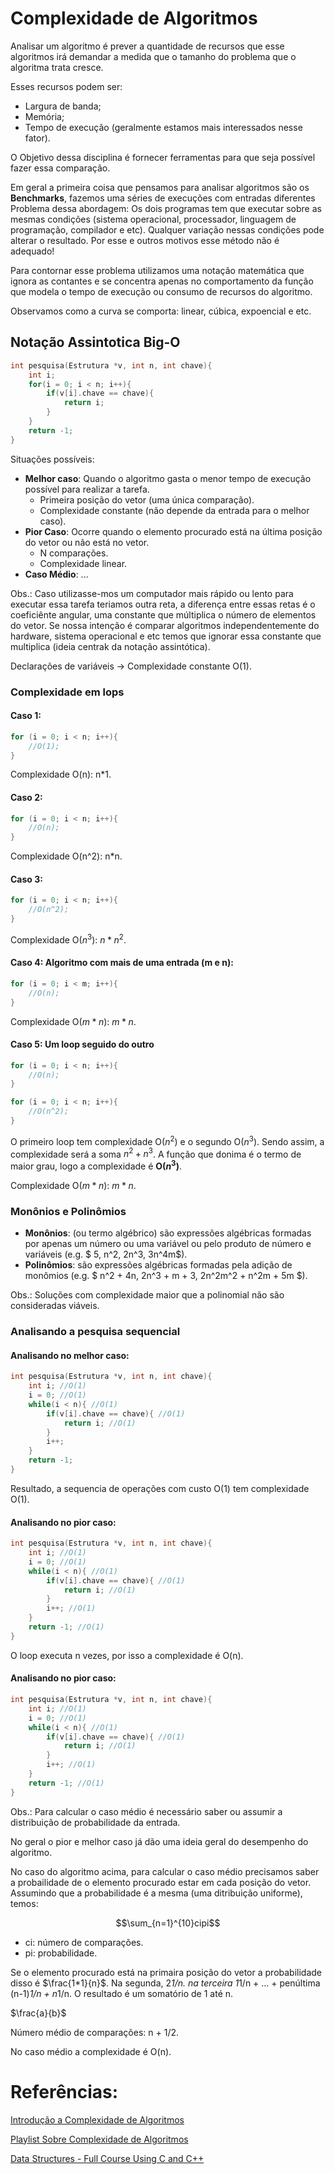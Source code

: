 # Complexidade de Algoritmos

Analisar um algoritmo é prever a quantidade de recursos que esse algoritmos irá demandar a medida que o tamanho do problema que o algoritma trata cresce.

Esses recursos podem ser:
- Largura de banda;
- Memória;
- Tempo de execução (geralmente estamos mais interessados nesse fator).

O Objetivo dessa disciplina é fornecer ferramentas para que seja possível fazer essa comparação.

Em geral a primeira coisa que pensamos para analisar algoritmos são os **Benchmarks**, fazemos uma séries de execuções com entradas diferentes Problema dessa abordagem: Os dois programas tem que executar sobre as mesmas condições (sistema operacional, processador, linguagem de programação, compilador e etc). Qualquer variação nessas condições pode alterar o resultado. Por esse e outros motivos esse método não é adequado!

Para contornar esse problema utilizamos uma notação matemática que ignora as contantes e se concentra apenas no comportamento da função que modela o tempo de execução ou consumo de recursos do algoritmo.

Observamos como a curva se comporta: linear, cúbica, expoencial e etc.

## Notação Assintotica Big-O

```cpp
int pesquisa(Estrutura *v, int n, int chave){
    int i;
    for(i = 0; i < n; i++){
        if(v[i].chave == chave){
            return i;
        }
    }
    return -1;
}
```

Situações possíveis:
- **Melhor caso**: Quando o algoritmo gasta o menor tempo de execução possível para realizar a tarefa.
    - Primeira posição do vetor (uma única comparação).
    - Complexidade constante (não depende da entrada para o melhor caso).
- **Pior Caso**: Ocorre quando o elemento procurado está na última posição do vetor ou não está no vetor.
    - N comparações.
    - Complexidade linear.
- **Caso Médio**: ...

Obs.: Caso utilizasse-mos um computador mais rápido ou lento para executar essa tarefa teriamos outra reta, a diferença entre essas retas é o coeficiênte angular, uma constante que múltiplica o número de elementos do vetor. Se nossa intenção é comparar algoritmos independentemente do hardware, sistema operacional e etc temos que ignorar essa constante que multiplica (ideia centrak da notação assintótica).

Declarações de variáveis -> Complexidade constante O(1).

### Complexidade em lops

#### Caso 1:

```cpp
for (i = 0; i < n; i++){
    //O(1);
}
```

Complexidade O(n): n*1.

#### Caso 2:

```cpp
for (i = 0; i < n; i++){
    //O(n);
}
```

Complexidade O(n^2): n*n.

#### Caso 3:

```cpp
for (i = 0; i < n; i++){
    //O(n^2);
}
```

Complexidade O($n^3$): $n*n^2$.

#### Caso 4: Algoritmo com mais de uma entrada (m e n):

```cpp
for (i = 0; i < m; i++){
    //O(n);
}
```

Complexidade O($m*n$): $m*n$.

#### Caso 5: Um loop seguido do outro

```cpp
for (i = 0; i < n; i++){
    //O(n);
}

for (i = 0; i < n; i++){
    //O(n^2);
}
```

O primeiro loop tem complexidade O($n^2$) e o segundo O($n^3$). Sendo assim, a complexidade será a soma $n^2 + n^3$. A função que donima é o termo de maior grau, logo a complexidade é **O($n^3$)**.

Complexidade O($m*n$): $m*n$.

### Monônios e Polinômios

- **Monônios**: (ou termo algébrico) são expressões algébricas formadas por apenas um número ou uma variável ou pelo produto de número e variáveis (e.g. $ 5, n^2, 2n^3, 3n^4m$).
- **Polinômios**: são expressões algébricas formadas pela adição de monômios (e.g. $ n^2 + 4n, 2n^3 + m + 3, 2n^2m^2 + n^2m + 5m $).

Obs.: Soluções com complexidade maior que a polinomial não são consideradas viáveis.

### Analisando a pesquisa sequencial

#### Analisando no **melhor caso**:

```cpp
int pesquisa(Estrutura *v, int n, int chave){
    int i; //O(1)
    i = 0; //O(1)
    while(i < n){ //O(1)
        if(v[i].chave == chave){ //O(1)
            return i; //O(1)
        }
        i++;
    }
    return -1;
}
```

Resultado, a sequencia de operações com custo O(1) tem complexidade O(1).

#### Analisando no **pior caso**:

```cpp
int pesquisa(Estrutura *v, int n, int chave){
    int i; //O(1)
    i = 0; //O(1)
    while(i < n){ //O(1)
        if(v[i].chave == chave){ //O(1)
            return i; //O(1)
        }
        i++; //O(1)
    }
    return -1; //O(1)
}
```

O loop executa n vezes, por isso a complexidade é O(n).

#### Analisando no **pior caso**:

```cpp
int pesquisa(Estrutura *v, int n, int chave){
    int i; //O(1)
    i = 0; //O(1)
    while(i < n){ //O(1)
        if(v[i].chave == chave){ //O(1)
            return i; //O(1)
        }
        i++; //O(1)
    }
    return -1; //O(1)
}
```

Obs.: Para calcular o caso médio é necessário saber  ou assumir a distribuição de probabilidade da entrada.

No geral o pior e melhor caso já dão uma ideia geral do desempenho do algoritmo.

No caso do algoritmo acima, para calcular o caso médio precisamos saber a probailidade de o elemento procurado estar em cada posição do vetor. Assumindo que a probabilidade é a mesma (uma ditribuição uniforme), temos:

$$\sum_{n=1}^{10}cipi$$

- ci: número de comparações.
- pi: probabilidade.

Se o elemento procurado está na primaira posição do vetor a probabilidade disso é $\frac{1*1}{n}$. Na segunda, 2*1/n. na terceira 1*1/n + ... + penúltima (n-1)*1/n + n*1/n. O resultado é um somatório de 1 até n.

$\frac{a}{b}$

Número médio de comparações: n + 1/2.

No caso médio a complexidade é O(n).

# Referências:

[Introdução a Complexidade de Algoritmos](https://medium.com/nagoya-foundation/introdu%C3%A7%C3%A3o-%C3%A0-complexidade-de-algoritmos-4a9c237e4ecc)

[Playlist Sobre Complexidade de Algoritmos](https://youtube.com/playlist?list=PLTcoKFH1s7tGbKN-Lrrf7jSlwBPD3DfxD)


[Data Structures - Full Course Using C and C++](https://www.youtube.com/watch?v=B31LgI4Y4DQ)